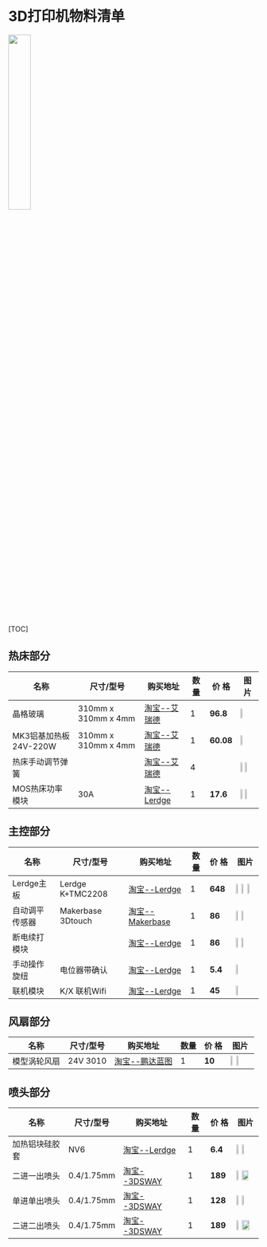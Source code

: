 # 3D打印机物料清单
<img src="" width=30%>

[TOC]

## 热床部分

名称 | 尺寸/型号 | 购买地址 | 数量 | 价&nbsp;格 | 图片
--- | --- | --- | --- | --- | ---
晶格玻璃 | 310mm x 310mm x 4mm | [淘宝--艾瑞德][1] | 1 | **96.8** | <img src="https://img.alicdn.com/imgextra/i3/921438173/TB2JYZRGwmTBuNjy1XbXXaMrVXa_!!921438173.jpg" width=30%>
MK3铝基加热板24V-220W | 310mm x 310mm x 4mm | [淘宝--艾瑞德][1] | 1 | **60.08** | <img src="https://img.alicdn.com/imgextra/i4/921438173/TB2.t04GKuSBuNjSsziXXbq8pXa_!!921438173.jpg" width=30%>
热床手动调节弹簧 |  | [淘宝--艾瑞德][1] | 4 |  | <img src="https://img.alicdn.com/imgextra/i3/921438173/TB2Q5MzobRkpuFjSspmXXc.9XXa_!!921438173.jpg" width=30%><img src="https://img.alicdn.com/imgextra/i4/921438173/TB2lyDyXZaJ.eBjy0FbXXcwrFXa_!!921438173.jpg" width=30%>
MOS热床功率模块 | 30A | [淘宝--Lerdge][6] | 1 | **17.6** | <img src="https://gd4.alicdn.com/imgextra/i4/2987833873/TB264Frtr4npuFjSZFmXXXl4FXa_!!2987833873.jpg" width=30%><img src="https://img.alicdn.com/imgextra/i3/2987833873/TB2PnLiydFopuFjSZFHXXbSlXXa_!!2987833873.jpg" width=30%>

## 主控部分

名称 | 尺寸/型号 | 购买地址 | 数量 | 价&nbsp;格 | 图片
--- | --- | --- | --- | ---| ---
Lerdge主板 | Lerdge K+TMC2208| [淘宝--Lerdge][3] | 1 | **648** | <img src="https://img.alicdn.com/imgextra/i3/2987833873/O1CN011eTsQDVZazocbXc_!!2987833873.jpg" width=30%><img src="https://img.alicdn.com/imgextra/i2/2987833873/O1CN011eTsQDEaM5VkkSE_!!2987833873.jpg" width=30%><img src="https://img.alicdn.com/imgextra/i4/2987833873/TB2tQ2abRDH8KJjSszcXXbDTFXa_!!2987833873.jpg" width=30%>
自动调平传感器 | Makerbase 3Dtouch | [淘宝--Makerbase][4] | 1 | **86** | <img src="https://gd3.alicdn.com/imgextra/i4/12778391/TB2H9DXJeSSBuNjy0FlXXbBpVXa_!!12778391.jpg" width=30%><img src="https://img.alicdn.com/imgextra/i4/12778391/TB2wQ7ay_JYBeNjy1zeXXahzVXa_!!12778391.jpg" width=30%>
断电续打模块 |  | [淘宝--Lerdge][7] | 1 | **86** | <img src="https://img.alicdn.com/imgextra/i3/2987833873/TB20PD2h5pnpuFjSZFIXXXh2VXa_!!2987833873.jpg" width=30%><img src="https://gd4.alicdn.com/imgextra/i4/2987833873/TB2i5KYboWO.eBjSZPcXXbopVXa_!!2987833873.jpg" width=30%>
手动操作旋纽 | 电位器带确认 | [淘宝--Lerdge][8] | 1 | **5.4** | <img src="https://gd3.alicdn.com/imgextra/i3/2987833873/TB2Ri1maY5K.eBjy0FnXXaZzVXa_!!2987833873.jpg" width=30%>
联机模块 | K/X 联机Wifi | [淘宝--Lerdge][9] | 1 | **45** | <img src="https://img.alicdn.com/imgextra/i2/2987833873/O1CN011eTsQE02t6zGZlw_!!2987833873.jpg" width=30%>

## 风扇部分

名称 | 尺寸/型号 | 购买地址 | 数量 | 价&nbsp;格 | 图片
--- | --- | --- | --- | ---| ---
模型涡轮风扇 | 24V 3010 | [淘宝--鹏达蓝图][12] | 1 | **10** | <img src="https://gd3.alicdn.com/imgextra/i2/869283984/TB2_9IZbBnTBKNjSZPfXXbf1XXa_!!869283984.jpg" width=30%><img src="https://img.alicdn.com/imgextra/i4/869283984/TB2fJcofTqWBKNjSZFAXXanSpXa_!!869283984.png" width=30%>

## 喷头部分

名称 | 尺寸/型号 | 购买地址 | 数量 | 价&nbsp;格 | 图片
--- | --- | --- | --- | ---| ---
加热铝块硅胶套 | NV6 | [淘宝--Lerdge][5] | 1 | **6.4** | <img src="https://gd2.alicdn.com/imgextra/i2/2987833873/TB24AZtoHZnBKNjSZFhXXc.oXXa_!!2987833873.jpg" width=30%><img src="https://gd1.alicdn.com/imgextra/i1/2987833873/TB2PtAxoHArBKNjSZFLXXc_dVXa_!!2987833873.jpg" width=30%>
二进一出喷头 | 0.4/1.75mm | [淘宝--3DSWAY][10] | 1 | **189** | <img src="https://img.alicdn.com/imgextra/i2/2563450953/TB2FNpBpJFopuFjSZFHXXbSlXXa_!!2563450953.jpg" width=30%><img src="https://img.alicdn.com/imgextra/i1/2563450953/TB2lC7mcH4npuFjSZFmXXXl4FXa_!!2563450953.jpg" width=60%>
单进单出喷头 | 0.4/1.75mm | [淘宝--3DSWAY][2] | 1 | **128** | <img src="https://img.alicdn.com/imgextra/i3/2563450953/TB2cueYcbBkpuFjy1zkXXbSpFXa_!!2563450953.jpg" width=30%><img src="https://img.alicdn.com/imgextra/i2/2563450953/TB2cRO4cgxlpuFjSszgXXcJdpXa_!!2563450953.jpg" width=30%>
二进二出喷头 | 0.4/1.75mm | [淘宝--3DSWAY][11] | 1 | **189** | <img src="https://img.alicdn.com/imgextra/imgextra/i1/2563450953/TB2wK04ngxlpuFjy0FoXXa.lXXa_!!2563450953.jpg?time=1506420130000" width=30%><img src="https://img.alicdn.com/imgextra/imgextra/i1/2563450953/TB24x9idH4npuFjSZFmXXXl4FXa_!!2563450953.jpg?time=1506420130000" width=63%>

[1]:https://item.taobao.com/item.htm?spm=a1z0d.6639537.1997196601.3.71a974847Ngxhs&id=574384146091
[2]:https://item.taobao.com/item.htm?spm=a1z10.5-c.w4002-11317710336.39.51b364f3hHHsNT&id=530724399774
[3]:https://item.taobao.com/item.htm?spm=a1z10.1-c.w18026514-15326176285.1.4c2c502bvpfVUa&id=577396500557
[4]:https://item.taobao.com/item.htm?spm=a1z10.3-c.w4002-14312865079.43.6cce5bce3ad2KH&id=571794384792
[5]:https://item.taobao.com/item.htm?spm=a1z10.3-c.w4002-15326126506.53.4687c451suqfWU&id=575328060182
[6]:https://item.taobao.com/item.htm?spm=2013.1.0.0.59bb6af96hfkjx&id=549873624381
[7]:https://item.taobao.com/item.htm?spm=a1z10.3-c.w4002-15326126506.58.e37ac451cnhdrr&id=540522893415
[8]:https://item.taobao.com/item.htm?spm=a1z10.3-c.w4002-15326126506.67.e37ac451cnhdrr&id=540864905233
[9]:https://item.taobao.com/item.htm?spm=a1z10.3-c.w4002-15326126506.28.e37ac451cnhdrr&id=561299875083
[10]:https://item.taobao.com/item.htm?spm=a1z10.5-c.w4002-11317710336.45.51b364f3hHHsNT&id=532880225834
[11]:https://item.taobao.com/item.htm?spm=a1z10.5-c.w4002-11317710336.42.51b364f3hHHsNT&id=559316246927
[12]:https://item.taobao.com/item.htm?spm=a230r.1.14.16.310c4f87Y2UOvy&id=550726390295&ns=1&abbucket=7#detail